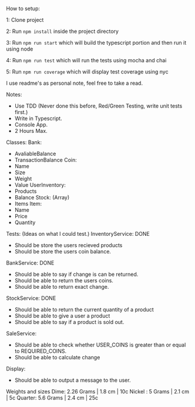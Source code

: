 How to setup:

1: Clone project

2: Run `npm install` inside the project directory

3: Run `npm run start` which will build the typescript portion and then run it using node

4: Run `npm run test` which will run the tests using mocha and chai

5: Run `npm run coverage` which will display test coverage using nyc

I use readme's as personal note, feel free to take a read.

Notes:
- Use TDD (Never done this before, Red/Green Testing, write unit tests first.)
- Write in Typescript.
- Console App.
- 2 Hours Max.

Classes:
  Bank:
  - AvaliableBalance
  - TransactionBalance
  Coin:
  - Name
  - Size
  - Weight
  - Value
  UserInventory:
  - Products
  - Balance
  Stock: (Array)
  - Items
  Item:
  - Name
  - Price
  - Quantity


Tests: (Ideas on what I could test.)
  InventoryService: DONE
  - Should be store the users recieved products
  - Should be store the users coin balance.

  BankService: DONE
  - Should be able to say if change is can be returned.
  - Should be able to return the users coins.
  - Should be able to return exact change.

  StockService: DONE
  - Should be able to return the current quantity of a product
  - Should be able to give a user a product
  - Should be able to say if a product is sold out.

  SaleService:
  - Should be able to check whether USER_COINS is greater than or equal to REQUIRED_COINS.
  - Should be able to calculate change

  Display:
  - Should be able to output a message to the user.

 Weights and sizes
  Dime: 2.26 Grams | 1.8 cm | 10c
  Nickel : 5 Grams | 2.1 cm | 5c
  Quarter: 5.6 Grams | 2.4 cm | 25c
